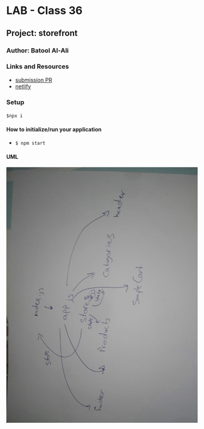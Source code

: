 # LAB - Class 36

## Project: storefront
### Author: Batool Al-Ali

### Links and Resources

- [submission PR](https://github.com/batool-alali-401-advanced-javascript/storefront/pull/4)
- [netlify](https://batool-store.netlify.app/)


### Setup
` $npx i `

#### How to initialize/run your application 
- `$ npm start`


#### UML
![UML Diagram](UML2.jpg)